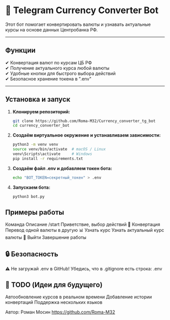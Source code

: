 # 🤖 Telegram Currency Converter Bot

Этот бот помогает конвертировать валюты и узнавать актуальные курсы на основе данных Центробанка РФ.

---

## Функции

✔ Конвертация валют по курсам ЦБ РФ  
✔ Получение актуального курса любой валюты  
✔ Удобные кнопки для быстрого выбора действий  
✔ Безопасное хранение токена в ".env"  

---

## Установка и запуск

1. **Клонируем репозиторий:**
   ```bash
   git clone https://github.com/Roma-M32/Currency_converter_tg_bot
   cd currency_converter_bot

2. **Создаём виртуальное окружение и устанавливаем зависимости:**
   ```bash
   python3 -m venv venv
   source venv/bin/activate  # macOS / Linux
   venv\Scripts\activate     # Windows
   pip install -r requirements.txt

3. **Создаём файл .env и добавляем токен бота:**
   ```bash
   echo "BOT_TOKEN=секретный_токен" > .env

4. **Запускаем бота:**
   ```bash
   python3 bot.py

## Примеры работы

Команда	           Описание
/start	           Приветствие, выбор действий
💱 Конвертация	    Перевод одной валюты в другую
📊 Узнать курс	    Узнать актуальный курс валюты
🚪 Выйти	        Завершение работы

## 🔒 Безопасность
⚠ Не загружай .env в GitHub! Убедись, что в .gitignore есть строка:
.env

## 🎯 TODO (Идеи для будущего)
 Автообновление курсов в реальном времени
 Добавление истории конвертаций
 Поддержка нескольких языков

Автор:
Роман Мосин 
https://github.com/Roma-M32